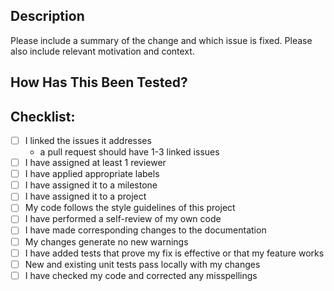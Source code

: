 ## Description

Please include a summary of the change and which issue is fixed. Please also include relevant motivation and context. 

## How Has This Been Tested?



## Checklist:

- [ ] I linked the issues it addresses
  - a pull request should have 1-3 linked issues
- [ ] I have assigned at least 1 reviewer
- [ ] I have applied appropriate labels
- [ ] I have assigned it to a milestone
- [ ] I have assigned it to a project
- [ ] My code follows the style guidelines of this project
- [ ] I have performed a self-review of my own code
- [ ] I have made corresponding changes to the documentation
- [ ] My changes generate no new warnings
- [ ] I have added tests that prove my fix is effective or that my feature works
- [ ] New and existing unit tests pass locally with my changes
- [ ] I have checked my code and corrected any misspellings
